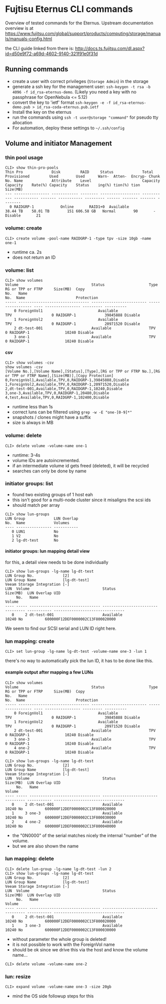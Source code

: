 # Fujtisu Eternus CLI commands

Overview of tested commands for the Eternus.
Upstream documentation overview is at 
https://www.fujitsu.com/global/support/products/computing/storage/manuals/manuals-config.html

the CLI guide linked from there is:
http://docs.ts.fujitsu.com/dl.aspx?id=d50e9f72-a69d-4602-9140-321f91e0f31d


## Running commands

* create a user with correct privileges (`Storage Admin`) in the storage
* generate a ssh key for the management user: `ssh-keygen -t rsa -b 4096 -f id_rsa-eternus-demo`. (Likely you need a key with no passphrase for OpenNebula <= 5.12)
* convert the key to 'ietf' format `ssh-keygen -e -f id_rsa-eternus-demo.pub > id_rsa-coda-eternus.pub.ietf`
* Install the key on the eternus
* run the commands using `ssh -t user@storage "command"` for pseudo tty allocation
* For automation, deploy these settings to `~/.ssh/config`


## Volume and initiator Management

### thin pool usage

```
CLI> show thin-pro-pools
Thin Pro             Disk         RAID     Status             Total       Provisioned         Used        Used      Warn-  Atten-  Encryp- Chunk
No. Name             Attribute    Level                       Capacity    Capacity    Rate(%) Capacity    Status    ing(%) tion(%) tion    Size(MB)
--- ---------------- ------------ -------- ------------------ ----------- ----------- ------- ----------- --------- ------ ------- ------- --------
  0 RAIDGRP-1            Online       RAID1+0  Available          38.44 TB    58.01 TB        151 606.58 GB   Normal        90       - Disable       21
```


### volume: create

```
CLI> create volume -pool-name RAIDGRP-1 -type tpv -size 10gb -name one-1         
```

* runtime ca. 2s
* does not return an ID

### volume: list

```
CLI> show volumes
Volume                                 Status                    Type              RG or TPP or FTRP     Size(MB)  Copy
No.   Name                                                                         No.  Name                       Protection
----- -------------------------------- ------------------------- ----------------- ---- ---------------- --------- ----------
    0 ForeignVol1                         Available                 TPV                  0 RAIDGRP-1             39845888 Disable    
    1 ForeignVol2                         Available                 TPV                  0 RAIDGRP-1             20971520 Disable    
    2 dt-test-001                      Available                 TPV                  0 RAIDGRP-1                10240 Disable    
    3 one-1                            Available                 TPV                  0 RAIDGRP-1                10240 Disable  
```

#### csv

```
CLI> show volumes -csv
show volumes -csv
[Volume No.],[Volume Name],[Status],[Type],[RG or TPP or FTRP No.],[RG or TPP or FTRP Name],[Size(MB)],[Copy Protection]
0,ForeignVol1,Available,TPV,0,RAIDGRP-1,39845888,Disable
1,ForeignVol2,Available,TPV,0,RAIDGRP-1,20971520,Disable
2,dt-test-001,Available,TPV,0,RAIDGRP-1,10240,Disable
3,one-3,Available,TPV,0,RAIDGRP-1,20480,Disable
4,test,Available,TPV,0,RAIDGRP-1,102400,Disable

```

* runtime less than 1s
* correct luns can be filtered using `grep -w -E "one-[0-9]*"`
* snapshots / clones might have a suffix
* size is always in MB


### volume: delete 

```
CLI> delete volume -volume-name one-1
```

* runtime: 3-4s
* volume IDs are autoincremented. 
* if an intermediate volume id gets freed (deleted), it will be recycled
* searches can only be done by name

### initiator groups: list

* found two existing groups of 1 host eah
* this isn't good for a multi-node cluster since it misaligns the scsi ids
* should match per array

```
CLI> show lun-groups 
LUN Group             LUN Overlap
No.  Name             Volumes
---- ---------------- -----------
   0 LUN1             No         
   1 V2               No         
   2 lg-dt-test       No   
```

#### initiator groups: lun mapping detail view

for this, a detail view needs to be done individually

```
CLI> show lun-groups -lg-name lg-dt-test
LUN Group No.             [2]
LUN Group Name            [lg-dt-test]
Veeam Storage Integration [-]
LUN  Volume                                 Status                    Size(MB)  LUN Overlap UID
     No.   Name                                                                 Volume
---- ----- -------------------------------- ------------------------- --------- ----------- --------------------------------
   0     2 dt-test-001                      Available                     10240 No          600000F12DEF0000002C13F800020000
```

We seem to find our SCSI serial and LUN ID right here.

### lun mapping: create

```
CLI> set lun-group -lg-name lg-dt-test -volume-name one-3 -lun 1
```

there's no way to automatically pick the lun ID, it has to be done like this.

#### example output after mapping a few LUNs

```
CLI> show volumes                       
Volume                                 Status                    Type              RG or TPP or FTRP     Size(MB)  Copy
No.   Name                                                                         No.  Name                       Protection
----- -------------------------------- ------------------------- ----------------- ---- ---------------- --------- ----------
    0 ForeignVol1                         Available                 TPV                  0 RAIDGRP-1             39845888 Disable    
    1 ForeignVol2                         Available                 TPV                  0 RAIDGRP-1             20971520 Disable    
    2 dt-test-001                      Available                 TPV                  0 RAIDGRP-1                10240 Disable    
    3 one-3                            Available                 TPV                  0 RAIDGRP-1                10240 Disable    
    4 one-2                            Available                 TPV                  0 RAIDGRP-1                10240 Disable    

CLI> show lun-groups -lg-name lg-dt-test                        
LUN Group No.             [2]
LUN Group Name            [lg-dt-test]
Veeam Storage Integration [-]
LUN  Volume                                 Status                    Size(MB)  LUN Overlap UID
     No.   Name                                                                 Volume
---- ----- -------------------------------- ------------------------- --------- ----------- --------------------------------
   0     2 dt-test-001                      Available                     10240 No          600000F12DEF0000002C13F800020000
   1     3 one-3                            Available                     10240 No          600000F12DEF0000002C13F800030000
   2     4 one-2                            Available                     10240 No          600000F12DEF0000002C13F800040000

```

* the "0N0000" of the serial matches nicely the internal "number" of the volume.
* but we are also shown the name


### lun mapping: delete


```
CLI> delete lun-group -lg-name lg-dt-test -lun 2
CLI> show lun-groups -lg-name lg-dt-test        
LUN Group No.             [2]
LUN Group Name            [lg-dt-test]
Veeam Storage Integration [-]
LUN  Volume                                 Status                    Size(MB)  LUN Overlap UID
     No.   Name                                                                 Volume
---- ----- -------------------------------- ------------------------- --------- ----------- --------------------------------
   0     2 dt-test-001                      Available                     10240 No          600000F12DEF0000002C13F800020000
   1     3 one-3                            Available                     10240 No          600000F12DEF0000002C13F800030000
```

* without parameter the whole group is deleted!
* it is not possible to work with the ForeignVol name
* should be ok since we drive this via the host and know the volume name...

```
CLI> delete volume -volume-name one-2
```


### lun: resize

```
CLI> expand volume -volume-name one-3 -size 20gb
```

* mind the OS side followup steps for this
